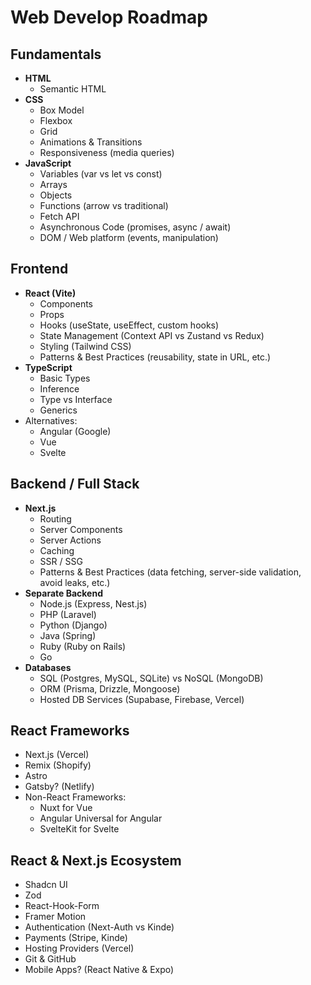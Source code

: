 # Web Develop Roadmap

## Fundamentals

- **HTML**
  - Semantic HTML
- **CSS**
  - Box Model
  - Flexbox
  - Grid
  - Animations & Transitions
  - Responsiveness (media queries)
- **JavaScript**
  - Variables (var vs let vs const)
  - Arrays
  - Objects
  - Functions (arrow vs traditional)
  - Fetch API
  - Asynchronous Code (promises, async / await)
  - DOM / Web platform (events, manipulation)

## Frontend

- **React (Vite)**
  - Components
  - Props
  - Hooks (useState, useEffect, custom hooks)
  - State Management (Context API vs Zustand vs Redux)
  - Styling (Tailwind CSS)
  - Patterns & Best Practices (reusability, state in URL, etc.)
- **TypeScript**
  - Basic Types
  - Inference
  - Type vs Interface
  - Generics
- Alternatives:
  - Angular (Google)
  - Vue
  - Svelte

## Backend / Full Stack

- **Next.js**
  - Routing
  - Server Components
  - Server Actions
  - Caching
  - SSR / SSG
  - Patterns & Best Practices (data fetching, server-side validation, avoid leaks, etc.)
- **Separate Backend**
  - Node.js (Express, Nest.js)
  - PHP (Laravel)
  - Python (Django)
  - Java (Spring)
  - Ruby (Ruby on Rails)
  - Go
- **Databases**
  - SQL (Postgres, MySQL, SQLite) vs NoSQL (MongoDB)
  - ORM (Prisma, Drizzle, Mongoose)
  - Hosted DB Services (Supabase, Firebase, Vercel)

## React Frameworks

- Next.js (Vercel)
- Remix (Shopify)
- Astro
- Gatsby? (Netlify)
- Non-React Frameworks:
  - Nuxt for Vue
  - Angular Universal for Angular
  - SvelteKit for Svelte

## React & Next.js Ecosystem

- Shadcn UI
- Zod
- React-Hook-Form
- Framer Motion
- Authentication (Next-Auth vs Kinde)
- Payments (Stripe, Kinde)
- Hosting Providers (Vercel)
- Git & GitHub
- Mobile Apps? (React Native & Expo)

